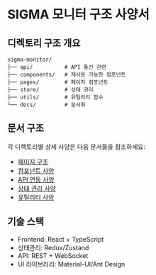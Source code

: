# SIGMA 모니터 구조 사양서

## 디렉토리 구조 개요
```
sigma-monitor/
├── api/          # API 통신 관련
├── components/   # 재사용 가능한 컴포넌트
├── pages/        # 페이지 컴포넌트
├── store/        # 상태 관리
├── utils/        # 유틸리티 함수
└── docs/         # 문서화
```

## 문서 구조
각 디렉토리별 상세 사양은 다음 문서들을 참조하세요:

- [페이지 구조](./pages/README.md)
- [컴포넌트 사양](./components/README.md)
- [API 연동 사양](./api/README.md)
- [상태 관리 사양](./store/README.md)
- [유틸리티 사양](./utils/README.md)

## 기술 스택
- Frontend: React + TypeScript
- 상태관리: Redux/Zustand
- API: REST + WebSocket
- UI 라이브러리: Material-UI/Ant Design 